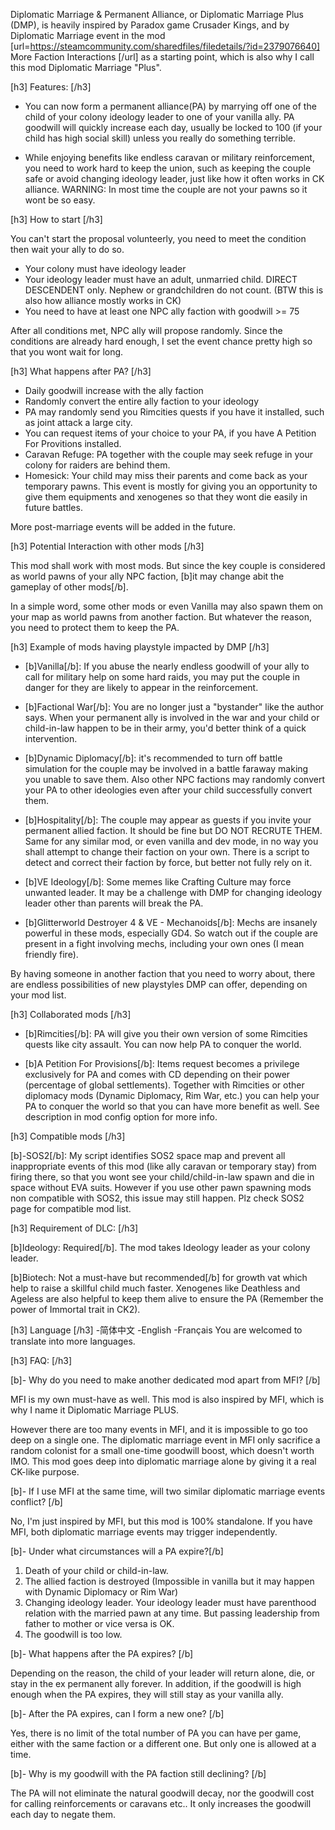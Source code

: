 
Diplomatic Marriage & Permanent Alliance, or Diplomatic Marriage Plus (DMP), is heavily inspired by Paradox game Crusader Kings, and by Diplomatic Marriage event in the mod [url=https://steamcommunity.com/sharedfiles/filedetails/?id=2379076640] More Faction Interactions [/url] as a starting point, which is also why I call this mod Diplomatic Marriage "Plus".
		
[h3] Features: [/h3] 

- You can now form a permanent alliance(PA) by marrying off one of the child of your colony ideology leader to one of your vanilla ally. PA goodwill will quickly increase each day, usually be locked to 100 (if your child has high social skill) unless you really do something terrible. 

- While enjoying benefits like endless caravan or military reinforcement, you need to work hard to keep the union, such as keeping the couple safe or avoid changing ideology leader, just like how it often works in CK alliance. WARNING: In most time the couple are not your pawns so it wont be so easy.


[h3] How to start [/h3]

You can't start the proposal volunteerly, you need to meet the condition then wait your ally to do so.

- Your colony must have ideology leader
- Your ideology leader must have an adult, unmarried child. DIRECT DESCENDENT only. Nephew or grandchildren do not count. (BTW this is also how alliance mostly works in CK)
- You need to have at least one NPC ally faction with goodwill >= 75

After all conditions met, NPC ally will propose randomly. Since the conditions are already hard enough, I set the event chance pretty high so that you wont wait for long.


[h3] What happens after PA? [/h3]

- Daily goodwill increase with the ally faction
- Randomly convert the entire ally faction to your ideology
- PA may randomly send you Rimcities quests if you have it installed, such as joint attack a large city.
- You can request items of your choice to your PA, if you have A Petition For Provitions installed. 
- Caravan Refuge: PA together with the couple may seek refuge in your colony for raiders are behind them.
- Homesick: Your child may miss their parents and come back as your temporary pawns. This event is mostly for giving you an opportunity to give them equipments and xenogenes so that they wont die easily in future battles.

More post-marriage events will be added in the future.


[h3] Potential Interaction with other mods [/h3]

This mod shall work with most mods. But since the key couple is considered as world pawns of your ally NPC faction, [b]it may change abit the gameplay of other mods[/b].

In a simple word, some other mods or even Vanilla may also spawn them on your map as world pawns from another faction. But whatever the reason, you need to protect them to keep the PA.


[h3] Example of mods having playstyle impacted by DMP [/h3]

- [b]Vanilla[/b]: If you abuse the nearly endless goodwill of your ally to call for military help on some hard raids, you may put the couple in danger for they are likely to appear in the reinforcement.

- [b]Factional War[/b]: You are no longer just a "bystander" like the author says. When your permanent ally is involved in the war and your child or child-in-law happen to be in their army, you'd better think of a quick intervention. 

- [b]Dynamic Diplomacy[/b]: it's recommended to turn off battle simulation for the couple may be involved in a battle faraway making you unable to save them. Also other NPC factions may randomly convert your PA to other ideologies even after your child successfully convert them.

- [b]Hospitality[/b]: The couple may appear as guests if you invite your permanent allied faction. It should be fine but DO NOT RECRUTE THEM. Same for any similar mod, or even vanilla and dev mode, in no way you shall attempt to change their faction on your own. There is a script to detect and correct their faction by force, but better not fully rely on it.

- [b]VE Ideology[/b]: Some memes like Crafting Culture may force unwanted leader. It may be a challenge with DMP for changing ideology leader other than parents will break the PA.

- [b]Glitterworld Destroyer 4 & VE - Mechanoids[/b]: Mechs are insanely powerful in these mods, especially GD4. So watch out if the couple are present in a fight involving mechs, including your own ones (I mean friendly fire).

By having someone in another faction that you need to worry about, there are endless possibilities of new playstyles DMP can offer, depending on your mod list. 


[h3] Collaborated mods [/h3]

- [b]Rimcities[/b]: PA will give you their own version of some Rimcities quests like city assault. You can now help PA to conquer the world.

- [b]A Petition For Provisions[/b]: Items request becomes a privilege exclusively for PA and comes with CD depending on their power (percentage of global settlements). Together with Rimcities or other diplomacy mods (Dynamic Diplomacy, Rim War, etc.) you can help your PA to conquer the world so that you can have more benefit as well. See description in mod config option for more info.


[h3] Compatible mods [/h3]

[b]-SOS2[/b]: My script identifies SOS2 space map and prevent all inappropriate events of this mod (like ally caravan or temporary stay) from firing there, so that you wont see your child/child-in-law spawn and die in space without EVA suits. However if you use other pawn spawning mods non compatible with SOS2, this issue may still happen. Plz check SOS2 page for compatible mod list.


[h3] Requirement of DLC: [/h3] 

[b]Ideology: Required[/b]. The mod takes Ideology leader as your colony leader.

[b]Biotech: Not a must-have but recommended[/b] for growth vat which help to raise a skillful child much faster. Xenogenes like Deathless and Ageless are also helpful to keep them alive to ensure the PA (Remember the power of Immortal trait in CK2).


[h3] Language [/h3] 
-简体中文
-English
-Français
You are welcomed to translate into more languages.

	
	
[h3] FAQ: [/h3] 

[b]- Why do you need to make another dedicated mod apart from MFI? [/b]

MFI is my own must-have as well. This mod is also inspired by MFI, which is why I name it Diplomatic Marriage PLUS.

However there are too many events in MFI, and it is impossible to go too deep on a single one. The diplomatic marriage event in MFI only sacrifice a random colonist for a small one-time goodwill boost, which doesn't worth IMO. This mod goes deep into diplomatic marriage alone by giving it a real CK-like purpose.


[b]- If I use MFI at the same time, will two similar diplomatic marriage events conflict? [/b]

No, I'm just inspired by MFI, but this mod is 100% standalone. If you have MFI, both diplomatic marriage events may trigger independently.

[b]- Under what circumstances will a PA expire?[/b]

1. Death of your child or child-in-law.
2. The allied faction is destroyed (Impossible in vanilla but it may happen with Dynamic Diplomacy or Rim War)
3. Changing ideology leader. Your ideology leader must have parenthood relation with the married pawn at any time. But passing leadership from father to mother or vice versa is OK.
4. The goodwill is too low. 

[b]- What happens after the PA expires? [/b]

Depending on the reason, the child of your leader will return alone, die, or stay in the ex permanent ally forever. In addition, if the goodwill is high enough when the PA expires, they will still stay as your vanilla ally.

[b]- After the PA expires, can I form a new one? [/b]

Yes, there is no limit of the total number of PA you can have per game, either with the same faction or a different one. But only one is allowed at a time.

[b]- Why is my goodwill with the PA faction still declining? [/b]

The PA will not eliminate the natural goodwill decay, nor the goodwill cost for calling reinforcements or caravans etc.. It only increases the goodwill each day to negate them.
